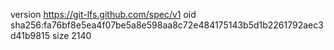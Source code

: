 version https://git-lfs.github.com/spec/v1
oid sha256:fa76bf8e5ea4f07be5a8e598aa8c72e484175143b5d1b2261792aec3d41b9815
size 2140
